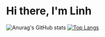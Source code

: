 # Hi there, I'm Linh 
![Anurag's GitHub stats](https://github-readme-stats.vercel.app/api?username=tthaolinh&show_icons=true&theme=radical)
[![Top Langs](https://github-readme-stats.vercel.app/api/top-langs/?username=anuraghazra&layout=compact)](https://github.com/anuraghazra/github-readme-stats)

